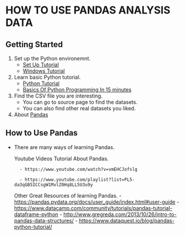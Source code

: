 # HOW TO USE PANDAS ANALYSIS DATA

## Getting Started

1. Set up the Python environemnt. 
    - [Set Up Tutorial](Set_Up/Set_up.md)
    - [Windows Tutorial](https://www.youtube.com/watch?v=YO6QgvgOz6U&t=217s)
2. Learn basic Python tutorial.
    - [Python Tutorial](https://www.tutorialspoint.com/python/python_environment.htm)
    - [Basics Of Python Programming In 15 minutes](https://www.youtube.com/watch?v=5Y-MghiDmQ4)
3. Find the CSV file you are interesting. 
    - You can go to source page to find the datasets.
    - You can also find other real datasets you liked.
4. About [Pandas](https://pandas.pydata.org/about/)

## How to Use Pandas

* There are many ways of learning Pandas.

     Youtube Videos Tutorial About Pandas.
     
        - https://www.youtube.com/watch?v=vmEHCJofslg
        
        - https://www.youtube.com/playlist?list=PL5-da3qGB5ICCsgW1MxlZ0Hq8LL5U3u9y
        
     Other Great Resources of learning Pandas.
        - https://pandas.pydata.org/docs/user_guide/index.html#user-guide
        - https://www.datacamp.com/community/tutorials/pandas-tutorial-dataframe-python
        - http://www.gregreda.com/2013/10/26/intro-to-pandas-data-structures/
        - https://www.dataquest.io/blog/pandas-python-tutorial/
